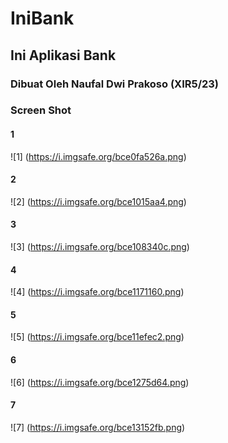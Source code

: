 # IniBank
## Ini Aplikasi Bank
### Dibuat Oleh Naufal Dwi Prakoso (XIR5/23)
### Screen Shot
#### 1
![1] (https://i.imgsafe.org/bce0fa526a.png)
#### 2
![2] (https://i.imgsafe.org/bce1015aa4.png)
#### 3
![3] (https://i.imgsafe.org/bce108340c.png)
#### 4
![4] (https://i.imgsafe.org/bce1171160.png)
#### 5
![5] (https://i.imgsafe.org/bce11efec2.png)
#### 6
![6] (https://i.imgsafe.org/bce1275d64.png)
#### 7
![7] (https://i.imgsafe.org/bce13152fb.png)
